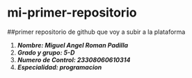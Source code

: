 # mi-primer-repositorio
##primer repositorio de github que voy a subir a la plataforma
1. ***Nombre: Miguel Angel Roman Padilla***
2. ***Grado y grupo: 5-D***
3. ***Numero de Control: 23308060610314***
4. ***Especialidad: programacion***
